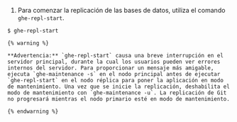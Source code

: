 1. Para comenzar la replicación de las bases de datos, utiliza el comando `ghe-repl-start`.
  ```shell
  $ ghe-repl-start
  ```
    {% warning %}

    **Advertencia:** `ghe-repl-start` causa una breve interrupción en el servidor principal, durante la cual los usuarios pueden ver errores internos del servidor. Para proporcionar un mensaje más amigable, ejecuta `ghe-maintenance -s` en el nodo principal antes de ejecutar `ghe-repl-start` en el nodo réplica para poner la aplicación en modo de mantenimiento. Una vez que se inicie la replicación, deshabilita el modo de mantenimiento con `ghe-maintenance -u`. La replicación de Git no progresará mientras el nodo primario esté en modo de mantenimiento.

    {% endwarning %}
